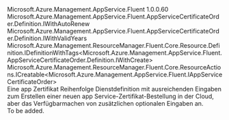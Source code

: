 <Type Name="IWithCreate" FullName="Microsoft.Azure.Management.AppService.Fluent.AppServiceCertificateOrder.Definition.IWithCreate">
  <TypeSignature Language="C#" Value="public interface IWithCreate : Microsoft.Azure.Management.AppService.Fluent.AppServiceCertificateOrder.Definition.IWithAutoRenew, Microsoft.Azure.Management.AppService.Fluent.AppServiceCertificateOrder.Definition.IWithValidYears, Microsoft.Azure.Management.ResourceManager.Fluent.Core.Resource.Definition.IDefinitionWithTags&lt;Microsoft.Azure.Management.AppService.Fluent.AppServiceCertificateOrder.Definition.IWithCreate&gt;, Microsoft.Azure.Management.ResourceManager.Fluent.Core.ResourceActions.ICreatable&lt;Microsoft.Azure.Management.AppService.Fluent.IAppServiceCertificateOrder&gt;" />
  <TypeSignature Language="ILAsm" Value=".class public interface auto ansi abstract IWithCreate implements class Microsoft.Azure.Management.AppService.Fluent.AppServiceCertificateOrder.Definition.IWithAutoRenew, class Microsoft.Azure.Management.AppService.Fluent.AppServiceCertificateOrder.Definition.IWithValidYears, class Microsoft.Azure.Management.ResourceManager.Fluent.Core.Resource.Definition.IDefinitionWithTags`1&lt;class Microsoft.Azure.Management.AppService.Fluent.AppServiceCertificateOrder.Definition.IWithCreate&gt;, class Microsoft.Azure.Management.ResourceManager.Fluent.Core.ResourceActions.ICreatable`1&lt;class Microsoft.Azure.Management.AppService.Fluent.IAppServiceCertificateOrder&gt;, class Microsoft.Azure.Management.ResourceManager.Fluent.Core.ResourceActions.IIndexable" />
  <TypeSignature Language="DocId" Value="T:Microsoft.Azure.Management.AppService.Fluent.AppServiceCertificateOrder.Definition.IWithCreate" />
  <TypeSignature Language="VB.NET" Value="Public Interface IWithCreate&#xA;Implements ICreatable(Of IAppServiceCertificateOrder), IDefinitionWithTags(Of IWithCreate), IWithAutoRenew, IWithValidYears" />
  <TypeSignature Language="F#" Value="type IWithCreate = interface&#xA;    interface ICreatable&lt;IAppServiceCertificateOrder&gt;&#xA;    interface IIndexable&#xA;    interface IWithValidYears&#xA;    interface IWithAutoRenew&#xA;    interface IDefinitionWithTags&lt;IWithCreate&gt;" />
  <AssemblyInfo>
    <AssemblyName>Microsoft.Azure.Management.AppService.Fluent</AssemblyName>
    <AssemblyVersion>1.0.0.60</AssemblyVersion>
  </AssemblyInfo>
  <Interfaces>
    <Interface>
      <InterfaceName>Microsoft.Azure.Management.AppService.Fluent.AppServiceCertificateOrder.Definition.IWithAutoRenew</InterfaceName>
    </Interface>
    <Interface>
      <InterfaceName>Microsoft.Azure.Management.AppService.Fluent.AppServiceCertificateOrder.Definition.IWithValidYears</InterfaceName>
    </Interface>
    <Interface>
      <InterfaceName>Microsoft.Azure.Management.ResourceManager.Fluent.Core.Resource.Definition.IDefinitionWithTags&lt;Microsoft.Azure.Management.AppService.Fluent.AppServiceCertificateOrder.Definition.IWithCreate&gt;</InterfaceName>
    </Interface>
    <Interface>
      <InterfaceName>Microsoft.Azure.Management.ResourceManager.Fluent.Core.ResourceActions.ICreatable&lt;Microsoft.Azure.Management.AppService.Fluent.IAppServiceCertificateOrder&gt;</InterfaceName>
    </Interface>
  </Interfaces>
  <Docs>
    <summary>
            Eine app Zertifikat Reihenfolge Dienstdefinition mit ausreichenden Eingaben zum Erstellen einer neuen app Service-Zertifikat-Bestellung in der Cloud, aber das Verfügbarmachen von zusätzlichen optionalen Eingaben an.
            </summary>
    <remarks>To be added.</remarks>
  </Docs>
  <Members />
</Type>